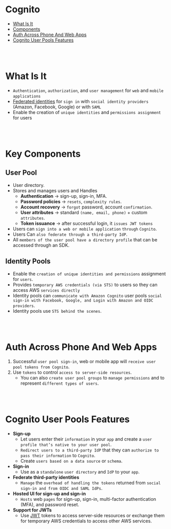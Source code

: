 # Cognito
* [What Is It](#what-is-it)
* [Components](#components)
* [Auth Across Phone And Web Apps](#auth-across-phone-and-web-apps)
* [Cognito User Pools Features](#cognito-user-pools-features)

<br><br>

# What Is It
* `Authentication`, `authorization`, and `user management` for `web` and `mobile` `applications`
* [Federated identities]() for `sign in` with `social identity providers` (Amazon, Facebook, Google) or with `SAML`
* Enable the creation of `unique identities` and `permissions assignment` for users

<br><br>

# Key Components
## User Pool 
* User directory.
* Stores and manages users and Handles
    * **Authentication** → sign-up, sign-in, MFA.
    * **Password policies** → `resets`, `complexity rules`.
    * **Account recovery** → `forgot` password, account `confirmation`.
    * **User attributes** → standard `(name, email, phone)` + custom `attributes`.
    * **Token issuance** → after successful login, it `issues JWT tokens`
* Users can `sign into a web or mobile application` `through` `Cognito`. 
* Users Can `also federate through a third-party IdP`. 
* All `members of the user pool have a directory profile` that can be accessed through an SDK.

## Identity Pools 
* Enable the `creation of unique identities and permissions` assignment for `users`. 
* Provides `temporary AWS credentials (via STS)` to users so they can access AWS `services directly`
* Identity pools can `communicate with Amazon Cognito` user pools `social sign-in with Facebook, Google, and Login with Amazon and OIDC providers`.
* Identity pools use `STS behind the scenes`.

<br><br>

# Auth Across Phone And Web Apps
1. Successful `user pool sign-in`, web or mobile app will `receive user pool tokens from Cognito`.
2. Use `tokens` to control `access to server-side resources`. 
    * You can also `create user pool groups` to `manage permissions` and to represent `different types of users`.

<br><br>

# Cognito User Pools Features
* **Sign-up**
    * Let users enter their `information` in your `app` and create a `user profile that’s native to your user pool`. 
    * `Redirect users to a third-party IdP` that they can `authorize to pass their information` to `Cognito`. 
    * Create `users based on a data source` or `schema`.
* **Sign-in**
    * Use as a `standalone` `user directory` and `IdP` to your `app`.
* **Federate third-party identities**
    * `Manage` the `overhead of handling the tokens` returned from `social sign-in and from OIDC and SAML IdPs`.
* **Hosted UI for sign-up and sign-in**	
    * `Hosts` web `pages` for sign-up, sign-in, multi-factor authentication (MFA), and password reset.
* **Support for JWTs**	
    * Use [JWT]() tokens to access server-side resources or exchange them for temporary AWS credentials to access other AWS services.